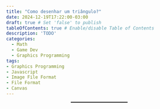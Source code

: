 ```yaml
---
title: "Como desenhar um triângulo?"
date: 2024-12-19T17:22:00-03:00
draft: true # Set 'false' to publish
tableOfContents: true # Enable/disable Table of Contents
description: 'TODO'
categories:
  - Math
  - Game Dev
  - Graphics Programming
tags:
- Graphics Programming
- Javascript
- Image File Format
- File Format
- Canvas
---
```

<!-- 
TODO:
- Arrumar descricao
- Escrever o artigo
- Deixar bonitinho
- Criar um artigo separado para os outros métodos e usar esse aqui para focar no algoritimo de Bresenham
- Comentar que é bem famoso com desenvolvedores de rogue like

Refs:
https://www.youtube.com/watch?v=CceepU1vIKo&t=297s&ab_channel=NoBSCode
https://en.wikipedia.org/wiki/Bresenham%27s_line_algorithm
[Bresenham's Line Algorithm - Rogue Like Development](https://web.archive.org/web/20200926144554/http://roguebasin.roguelikedevelopment.org/index.php?title=Bresenham%27s_Line_Algorithm)


<!-- Post -->

<!-- <div style="width: 100%;">
    <img src="https://media0.giphy.com/media/v1.Y2lkPTc5MGI3NjExbHVpZmJzanUyMmR5dm9ncGxydDN6dmxram5jOWpzd3Nubmd4amhzdSZlcD12MV9pbnRlcm5hbF9naWZfYnlfaWQmY3Q9Zw/NKEt9elQ5cR68/giphy.webp" alt="alt text" style="width: 100%; max-width: 100%;">
</div> -->

<div style="display: flex; justify-content: center; align-items: center; flex-direction: column; padding-bottom: 16px ">
    <canvas id="canvas"></canvas>
</div>

<style>
    canvas {
        border: 1px solid black;
        width: 30%;
        image-rendering: pixelated;
    }

    img {
        max-width: 200px;
    }
</style>

<script src='./playground.js'></script>
